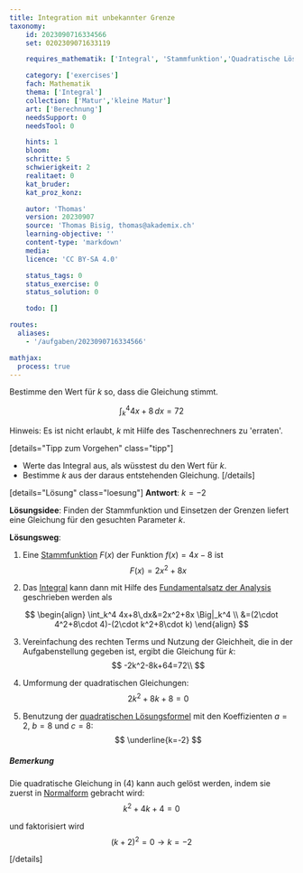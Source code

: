 ```yaml
---
title: Integration mit unbekannter Grenze
taxonomy:
	id: 2023090716334566
	set: 0202309071633119

	requires_mathematik: ['Integral', 'Stammfunktion','Quadratische Lösungsformel']

	category: ['exercises']
	fach: Mathematik
	thema: ['Integral']
	collection: ['Matur','kleine Matur']
	art: ['Berechnung']
	needsSupport: 0
	needsTool: 0

	hints: 1
	bloom: 
	schritte: 5
	schwierigkeit: 2
	realitaet: 0
	kat_bruder:
	kat_proz_konz: 

	autor: 'Thomas'
	version: 20230907
	source: 'Thomas Bisig, thomas@akademix.ch'
	learning-objective: ''
	content-type: 'markdown'
	media: 
	licence: 'CC BY-SA 4.0'

	status_tags: 0
	status_exercise: 0
	status_solution: 0

	todo: []

routes:
  aliases:
    - '/aufgaben/2023090716334566'

mathjax:
  process: true
---
```


Bestimme den Wert für $k$ so, dass die Gleichung stimmt.

$$
\int_k^4 4x+8\,dx=72
$$

Hinweis: Es ist nicht erlaubt, $k$ mit Hilfe des Taschenrechners zu 'erraten'.

[details="Tipp zum Vorgehen" class="tipp"]
- Werte das Integral aus, als wüsstest du den Wert für $k$.
- Bestimme $k$ aus der daraus entstehenden Gleichung.
[/details]

[details="Lösung" class="loesung"]
**Antwort**: $k=-2$

**Lösungsidee**: Finden der Stammfunktion und Einsetzen der Grenzen liefert eine Gleichung für den gesuchten Parameter $k$.

**Lösungsweg**:

1. Eine [Stammfunktion](/konzepte/stammfunktion) $F(x)$ der Funktion $f(x)=4x-8$ ist
$$
F(x)=2x^2+8x
$$

2. Das [Integral](/konzepte/integral) kann  dann mit Hilfe des [Fundamentalsatz der Analysis](/konzepte/fundamentalsatz-der-analysis) geschrieben werden als

$$
\begin{align}
\int_k^4 4x+8\,dx&=2x^2+8x \Big|_k^4 \\
&=(2\cdot 4^2+8\cdot 4)-(2\cdot k^2+8\cdot k)
\end{align}
$$

3. Vereinfachung des rechten Terms und Nutzung der Gleichheit, die in der Aufgabenstellung gegeben ist, ergibt die Gleichung für $k$:
$$
-2k^2-8k+64=72\\
$$

4. Umformung der quadratischen Gleichungen:
$$
2k^2+8k+8=0
$$

5. Benutzung der [quadratischen Lösungsformel](/konzepte/quadratische-loesungsformel) mit den Koeffizienten $a=2$, $b=8$ und $c=8$:
$$
\underline{k=-2}
$$

##### Bemerkung
Die quadratische Gleichung in (4) kann auch gelöst werden, indem sie zuerst in [Normalform](/konzepte/normalform) gebracht wird:
$$
k^2+4k+4=0
$$

und faktorisiert wird
$$
(k+2)^2=0 \rightarrow k=-2
$$

[/details]